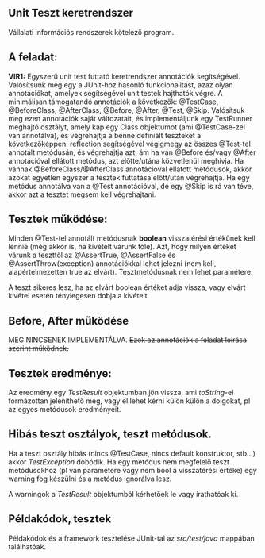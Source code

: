 ## Unit Teszt keretrendszer

Vállalati információs rendszerek kötelező program.

## A feladat:
**VIR1:** Egyszerű unit test futtató keretrendszer annotációk segítségével. Valósítsunk meg egy a 
JUnit-hoz hasonló funkcionalitást, azaz olyan annotációkat, amelyek segítségével unit testek hajthatók 
végre. A minimálisan támogatandó annotációk a következők: @TestCase, @BeforeClass, @AfterClass, @Before, 
@After, @Test, @Skip. Valósítsuk meg ezen annotációk saját változatait, és implementáljunk egy TestRunner 
meghajtó osztályt, amely kap egy Class objektumot (ami @TestCase-zel van annotálva), és végrehajtja a 
benne definiált teszteket a következőképpen: reflection segítségével végigmegy az összes @Test-tel 
annotált metódusán, és végrehajtja azt, ám ha van @Before és/vagy @After annotációval ellátott metódus, 
azt előtte/utána közvetlenül meghívja. Ha vannak @BeforeClass/@AfterClass annotációval ellátott metódusok, 
akkor azokat egyetlen egyszer a tesztek futtatása előtt/után végrehajtja. Ha egy metódus annotálva van 
a @Test annotációval, de egy @Skip is rá van téve, akkor azt a tesztet mégsem kell végrehajtani.

## Tesztek működése:
Minden @Test-tel annotált metódusnak **boolean** visszatérési értékűnek kell lennie (még akkor is, 
ha kivételt várunk tőle). Azt, hogy milyen értéket várunk a teszttől az @AssertTrue, @AssertFalse 
és @AssertThrow(exception) annotációkkal lehet jelezni (nem kell, alapértelmezetten true az elvárt). 
Tesztmetódusnak nem lehet paramétere.

A teszt sikeres lesz, ha az elvárt boolean értéket adja vissza, vagy elvárt kivétel esetén ténylegesen 
dobja a kivételt.

## Before, After működése
MÉG NINCSENEK IMPLEMENTÁLVA.
~~Ezek az annotációk a feladat leírása szerint működnek.~~

## Tesztek eredménye:
Az eredmény egy *TestResult* objektumban jön vissza, ami *toString*-el formázottan jeleníthető meg, 
vagy el lehet kérni külön külön a dolgokat, pl az egyes metódusok eredményeit.

## Hibás teszt osztályok, teszt metódusok.
Ha a teszt osztály hibás (nincs @TestCase, nincs default konstruktor, stb...) akkor *TestException* 
dobódik. Ha egy metódus nem megfelelő teszt metódusokhoz (pl van paramétere vagy nem bool a visszatérési 
értéke) egy warning fog készülni és a metódus ignorálva lesz.

A warningok a *TestResult* objektumból kérhetőek le vagy írathatóak ki.

## Példakódok, tesztek
Példakódok és a framework tesztelése JUnit-tal az *src/test/java* mappában találhatóak.